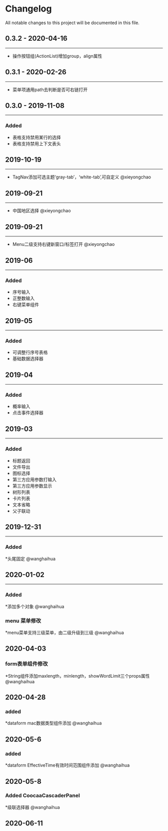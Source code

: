 # Changelog  
All notable changes to this project will be documented in this file.  
## 0.3.2 - 2020-04-16 
----
* 操作按钮组(ActionList)增加group，align属性

## 0.3.1 - 2020-02-26 
----
* 菜单项通用path去判断是否可右链打开

## 0.3.0 - 2019-11-08  
----
### Added  
* 表格支持禁用某行的选择  
* 表格支持禁用上下文表头  

## 2019-10-19   
----
* TagNav添加可选主题‘gray-tab’，‘white-tab’,可自定义 @xieyongchao  

## 2019-09-21   
-----
* 中国地区选择 @xieyongchao   

## 2019-09-21  
----
* Menu二级支持右键新窗口/标签打开  @xieyongchao  

## 2019-06    
----
### Added    
* 序号输入   
* 正整数输入   
* 右键菜单组件   

## 2019-05  
----
### Added  
* 可调整行序号表格    
* 基础数据选择器   

## 2019-04  
----
### Added    
* 概率输入  
* 点击事件选择器  

## 2019-03  
----
### Added  
* 标题返回  
* 文件导出  
* 图标选择 
* 第三方应用参数打输入  
* 第三方应用参数显示  
* 树形列表    
* 卡片列表  
* 文本省略  
* 父子联动 

## 2019-12-31
----
### Added
*头尾固定  @wanghaihua
## 2020-01-02
----
### Added
*添加多个对象  @wanghaihua

### menu 菜单修改
*menu菜单支持三级菜单，由二级升级到三级 @wanghaihua
## 2020-04-03
### form表单组件修改
*String组件添加maxlength，minlength，showWordLimit三个props属性 @wanghaihua
## 2020-04-28
### added
*dataform mac数据类型组件添加 @wanghaihua
## 2020-05-6
### added
*dataform EffectiveTime有效时间范围组件添加 @wanghaihua
## 2020-05-8

### Added CoocaaCascaderPanel
*级联选择器  @wanghaihua
## 2020-06-11




